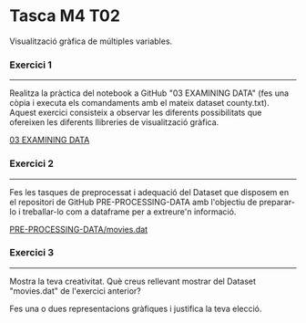 # Tasca M4 T02

Visualització gràfica de múltiples variables.

### Exercici 1
***
Realitza la pràctica del notebook a GitHub "03 EXAMINING DATA" (fes una còpia i executa els comandaments amb el mateix dataset county.txt). 
Aquest exercici consisteix a observar les diferents possibilitats que ofereixen les diferents llibreries de visualització gràfica.

[03 EXAMINING DATA](https://github.com/BIDDL3/Examining-Data/blob/main/03%20EXAMINING%20DATA.ipynb)

### Exercici 2
***
Fes les tasques de preprocessat  i adequació del Dataset que disposem en el repositori de GitHub PRE-PROCESSING-DATA amb l'objectiu de preparar-lo i treballar-lo com a dataframe per a extreure'n informació.

[PRE-PROCESSING-DATA/movies.dat](https://github.com/BIDDL3/PRE-PROCESSING-DATA/blob/main/movies.dat)

### Exercici 3
***
Mostra la teva creativitat. Què creus rellevant mostrar del Dataset "movies.dat" de l'exercici anterior?

Fes una o dues representacions gràfiques i justifica la teva elecció.
